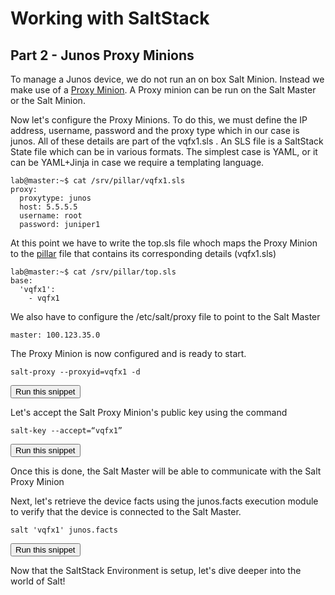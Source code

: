 # Working with SaltStack
## Part 2 - Junos Proxy Minions

To manage a Junos device, we do not run an on box Salt Minion. Instead we make use of a [Proxy Minion](https://docs.saltstack.com/en/latest/topics/proxyminion/index.html). A Proxy minion can be run on the Salt Master or the Salt Minion. 


Now let's configure the Proxy Minions. To do this, we must define the IP address, username, password and the proxy type which in our case is junos. All of these details are part of the vqfx1.sls . An SLS file is a SaltStack State file which can be in various formats. The simplest case is YAML, or it can be YAML+Jinja in case we require a templating language. 

```
lab@master:~$ cat /srv/pillar/vqfx1.sls
proxy:
  proxytype: junos
  host: 5.5.5.5
  username: root
  password: juniper1
```

At this point we have to write the top.sls file whoch maps the Proxy Minion to the [pillar](https://docs.saltstack.com/en/latest/topics/pillar/) file that contains its corresponding details (vqfx1.sls)

```
lab@master:~$ cat /srv/pillar/top.sls
base:
  'vqfx1':
    - vqfx1
```

We also have to configure the /etc/salt/proxy file to point to the Salt Master

```
master: 100.123.35.0
```

The Proxy Minion is now configured and is ready to start. 

```
salt-proxy --proxyid=vqfx1 -d
```
<button type="button" class="btn btn-primary btn-sm" onclick="runSnippetInTab('saltstack1', 4)">Run this snippet</button>

Let's accept the Salt Proxy Minion's public key using the command

```
salt-key --accept=“vqfx1”
```
<button type="button" class="btn btn-primary btn-sm" onclick="runSnippetInTab('saltstack1', 5)">Run this snippet</button>

Once this is done, the Salt Master will be able to communicate with the Salt Proxy Minion

Next, let's retrieve the device facts using the junos.facts execution module to verify that the device is connected to the Salt Master.

```
salt 'vqfx1' junos.facts
```
<button type="button" class="btn btn-primary btn-sm" onclick="runSnippetInTab('saltstack1', 6)">Run this snippet</button>

Now that the SaltStack Environment is setup, let's dive deeper into the world of Salt!
